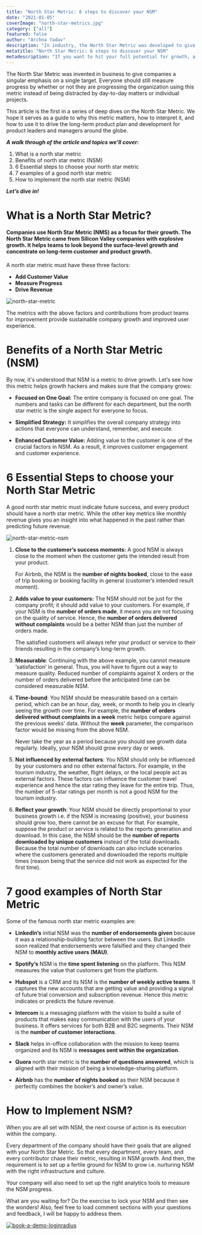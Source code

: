```yaml
---
title: "North Star Metric: 6 steps to discover your NSM"
date: "2021-01-05"
coverImage: "north-star-metrics.jpg"
category: ["all"]
featured: false 
author: "Archna Yadav"
description: "In industry, the North Star Metric was developed to give businesses a singular focus on a single objective. Instead of being distracted by everyday matters or individual tasks, everyone can always evaluate success by whether or not they are advancing the organisation using this metric."
metatitle: "North Star Metric: 6 steps to discover your NSM"
metadescription: "If you want to hit your full potential for growth, a North Star Metric is important. As a company, you will need to build a long-term growth plan to succeed."
---
```


The North Star Metric was invented in business to give companies a singular emphasis on a single target. Everyone should still measure progress by whether or not they are progressing the organization using this metric instead of being distracted by day-to-day matters or individual projects.

This article is the first in a series of deep dives on the North Star Metric. We hope it serves as a guide to why this metric matters, how to interpret it, and how to use it to drive the long-term product plan and development for product leaders and managers around the globe.

**_A walk through of the article and topics we’ll cover:_**


1. What is a north star metric
2. Benefits of north star metric (NSM)
3. 6 Essential steps to choose your north star metric
4. 7 examples of a good north star metric
5. How to implement the north star metric (NSM)

**_Let’s dive in!_**


# What is a North Star Metric?


#### Companies use North Star Metric (NMS) as a focus for their growth. The North Star Metric came from Silicon Valley companies with explosive growth. It helps teams to look beyond the surface-level growth and concentrate on long-term customer and product growth.

A north star metric must have these three factors:

*   **Add Customer Value**
*   **Measure Progress**
*   **Drive Revenue**


![north-star-metric](north-star-metric.png)


The metrics with the above factors and contributions from product teams for improvement provide sustainable company growth and improved user experience.

# **Benefits of a North Star Metric (NSM)**

By now, it's understood that NSM is a metric to drive growth. Let’s see how this metric helps growth hackers and makes sure that the company grows: 


*   **Focused on One Goal:** The entire company is focused on one goal. The numbers and tasks can be different for each department, but the north star metric is the single aspect for everyone to focus.

*   **Simplified Strategy:** It simplifies the overall company strategy into actions that everyone can understand, remember, and execute.

*   **Enhanced Customer Value:** Adding value to the customer is one of the crucial factors in NSM. As a result, it improves customer engagement and customer experience.


# 6 Essential Steps to choose your North Star Metric

A good north star metric must indicate future success, and every product should have a north star metric. While the other key metrics like monthly revenue gives you an insight into what happened in the past rather than predicting future revenue.

![north-star-metric-nsm](north-star-metric-nsm.png)



1. **Close to the customer’s success moments:** A good NSM is always close to the moment when the customer gets the intended result from your product. 

    For Airbnb, the NSM is the **number of nights booked**, close to the ease of trip booking or booking facility in general (customer’s intended result moment).

2. **Adds value to your customers:** The NSM should not be just for the company profit; it should add value to your customers. For example, if your NSM is the **number of orders made**, it means you are not focusing on the quality of service.  Hence, the **number of orders delivered without complaints** would be a better NSM than just the number of orders made. 

    The satisfied customers will always refer your product or service to their friends resulting in the company’s long-term growth.


3. **Measurable**: Continuing with the above example, you cannot measure ‘satisfaction’ in general. Thus, you will have to figure out a way to measure quality. Reduced number of complaints against X orders or the number of orders delivered before the anticipated time can be considered measurable NSM.
4. **Time-bound**: You NSM should be measurable based on a certain period, which can be an hour, day, week, or month to help you in clearly seeing the growth over time. For example, the **number of orders delivered without complaints in a week** metric helps compare against the previous weeks’ data. Without the **week** parameter, the comparison factor would be missing from the above NSM. 

    Never take the year as a period because you should see growth data regularly. Ideally, your NSM should grow every day or week.


5. **Not influenced by external factors**: You NSM should only be influenced by your customers and no other external factors. For example, in the tourism industry, the weather, flight delays, or the local people act as external factors. These factors can influence the customer travel experience and hence the star rating they leave for the entire trip. Thus, the number of 5-star ratings per month is not a good NSM for the tourism industry.
6. **Reflect your growth**: Your NSM should be directly proportional to your business growth i.e. if the NSM is increasing (positive), your business should grow too, there cannot be an excuse for that. For example, suppose the product or service is related to the reports generation and download. In this case, the NSM should be the **number of reports downloaded by unique customers** instead of the total downloads. Because the total number of downloads can also include scenarios where the customers generated and downloaded the reports multiple times (reason being that the service did not work as expected for the first time).


# 7 good examples of North Star Metric

Some of the famous north star metric examples are:



*   **LinkedIn’s** initial NSM was the **number of endorsements given** because it was a relationship-building factor between the users. But LinkedIn soon realized that endorsements were falsified and they changed their NSM to **monthly active users (MAU)**.

*   **Spotify’s** NSM is the **time spent listening** on the platform. This NSM measures the value that customers get from the platform.

*   **Hubspot** is a CRM and its NSM is the **number of weekly active teams**. It captures the new accounts that are getting value and providing a signal of future trial conversion and subscription revenue. Hence this metric indicates or predicts the future revenue.

*   **Intercom** is a messaging platform with the vision to build a suite of products that makes easy communication with the users of your business. It offers services for both B2B and B2C segments. Their NSM is the **number of customer interactions**.

*   **Slack** helps in-office collaboration with the mission to keep teams organized and its NSM is **messages sent within the organization**.

*   **Quora** north star metric is the **number of questions answered**, which is aligned with their mission of being a knowledge-sharing platform.

*   **Airbnb** has the **number of nights booked** as their NSM because it perfectly combines the booker’s and owner’s value.


# How to Implement NSM? 

When you are all set with NSM, the next course of action is its execution within the company.

Every department of the company should have their goals that are aligned with your North Star Metric. So that every department, every team, and every contributor chase their metric, resulting in NSM growth. And then, the requirement is to set up a fertile ground for NSM to grow i.e. nurturing NSM with the right infrastructure and culture.

Your company will also need to set up the right analytics tools to measure the NSM progress.

What are you waiting for? Do the exercise to lock your NSM and then see the wonders! Also, feel free to load comment sections with your questions and feedback, I will be happy to address them.


[![book-a-demo-loginradius](../../assets/book-a-demo-loginradius.png)](https://www.loginradius.com/book-a-demo/)

